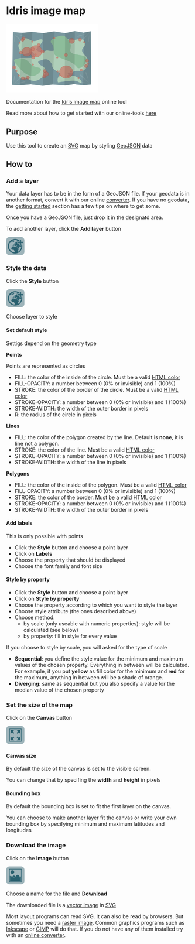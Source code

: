 # Idris image map

<img src="/img/tool-map-image.png" alt="Idris image map" width="250" />

Documentation for the [Idris image map](http://www.idris-maps.com/tools/image-map) online tool

Read more about how to get started with our online-tools [here](https://github.com/idris-maps/idris-tools-docs/tree/master/get-started)

## Purpose

Use this tool to create an [SVG](https://en.wikipedia.org/wiki/Scalable_Vector_Graphics) map by styling [GeoJSON](https://en.wikipedia.org/wiki/GeoJSON) data

## How to

### Add a layer

Your data layer has to be in the form of a GeoJSON file. If your geodata is in another format, convert it with our online [converter](http://www.idris-maps.com/tools/convert). If you have no geodata, the [getting started](https://github.com/idris-maps/idris-tools-docs/tree/master/get-started) section has a few tips on where to get some.

Once you have a GeoJSON file, just drop it in the designatd area.

To add another layer, click the **Add layer** button

<img src="/img/icon-add.png" width="50" />

### Style the data

Click the **Style** button

<img src="/img/icon-add.png" width="50" />

Choose layer to style

#### Set default style

Settigs depend on the geometry type

**Points**

Points are represented as circles

* FILL: the color of the inside of the circle. Must be a valid [HTML color](https://en.wikipedia.org/wiki/Web_colors)
* FILL-OPACITY: a number between 0 (0% or invisible) and 1 (100%)
* STROKE: the color of the border of the circle. Must be a valid [HTML color](https://en.wikipedia.org/wiki/Web_colors)
* STROKE-OPACITY: a number between 0 (0% or invisible) and 1 (100%)
* STROKE-WIDTH: the width of the outer border in pixels
* R: the radius of the circle in pixels

**Lines**

* FILL: the color of the polygon created by the line. Default is **none**, it is line not a polygon.
* STROKE: the color of the line. Must be a valid [HTML color](https://en.wikipedia.org/wiki/Web_colors)
* STROKE-OPACITY: a number between 0 (0% or invisible) and 1 (100%)
* STROKE-WIDTH: the width of the line in pixels

**Polygons**

* FILL: the color of the inside of the polygon. Must be a valid [HTML color](https://en.wikipedia.org/wiki/Web_colors)
* FILL-OPACITY: a number between 0 (0% or invisible) and 1 (100%)
* STROKE: the color of the border. Must be a valid [HTML color](https://en.wikipedia.org/wiki/Web_colors)
* STROKE-OPACITY: a number between 0 (0% or invisible) and 1 (100%)
* STROKE-WIDTH: the width of the outer border in pixels

#### Add labels

This is only possible with points

* Click the **Style** button and choose a point layer
* Click on **Labels**
* Choose the property that should be displayed
* Choose the font family and font size

#### Style by property

* Click the **Style** button and choose a point layer
* Click on **Style by property**
* Choose the property according to which you want to style the layer
* Choose style attribute (the ones described above)
* Choose method: 
	* by scale (only useable with numeric properties): style will be calculated (see below)
	* by property: fill in style for every value

If you choose to style by scale, you will asked for the type of scale

* **Sequential**: you define the style value for the minimum and maximum values of the chosen property. Everything in between will be calculated. For example, if you put **yellow** as fill color for the minimum and **red** for the maximum, anything in between will be a shade of orange.
* **Diverging**: same as sequential but you also specify a value for the median value of the chosen property

### Set the size of the map

Click on the **Canvas** button

<img src="/img/icon-canvas.png" width="50" />

#### Canvas size

By default the size of the canvas is set to the visible screen.

You can change that by specifing the **width** and **height** in pixels

#### Bounding box

By default the bounding box is set to fit the first layer on the canvas.

You can choose to make another layer fit the canvas or write your own bounding box by specifying minimum and maximum latitudes and longitudes

### Download the image

Click on the **Image** button

<img src="/img/icon-image.png" width="50" />

Choose a name for the file and **Download**

The downloaded file is a [vector image](https://en.wikipedia.org/wiki/Vector_graphics) in [SVG](https://en.wikipedia.org/wiki/Scalable_Vector_Graphics)

Most layout programs can read SVG. It can also be read by browsers. But sometimes you need a [raster image](https://en.wikipedia.org/wiki/Raster_graphics). Common graphics programs such as [Inkscape](https://inkscape.org/en/) or [GIMP](https://www.gimp.org/) will do that. If you do not have any of them installed try with an [online converter](https://www.google.ch/search?q=convert+svg+to+png+online).

